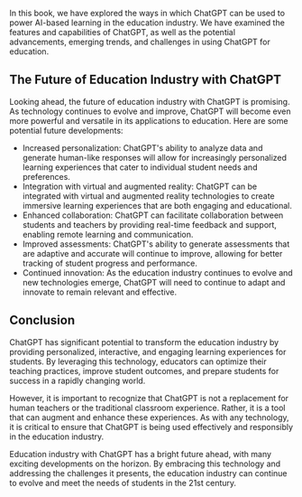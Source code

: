 
In this book, we have explored the ways in which ChatGPT can be used to power AI-based learning in the education industry. We have examined the features and capabilities of ChatGPT, as well as the potential advancements, emerging trends, and challenges in using ChatGPT for education.

The Future of Education Industry with ChatGPT
---------------------------------------------

Looking ahead, the future of education industry with ChatGPT is promising. As technology continues to evolve and improve, ChatGPT will become even more powerful and versatile in its applications to education. Here are some potential future developments:

* Increased personalization: ChatGPT's ability to analyze data and generate human-like responses will allow for increasingly personalized learning experiences that cater to individual student needs and preferences.
* Integration with virtual and augmented reality: ChatGPT can be integrated with virtual and augmented reality technologies to create immersive learning experiences that are both engaging and educational.
* Enhanced collaboration: ChatGPT can facilitate collaboration between students and teachers by providing real-time feedback and support, enabling remote learning and communication.
* Improved assessments: ChatGPT's ability to generate assessments that are adaptive and accurate will continue to improve, allowing for better tracking of student progress and performance.
* Continued innovation: As the education industry continues to evolve and new technologies emerge, ChatGPT will need to continue to adapt and innovate to remain relevant and effective.

Conclusion
----------

ChatGPT has significant potential to transform the education industry by providing personalized, interactive, and engaging learning experiences for students. By leveraging this technology, educators can optimize their teaching practices, improve student outcomes, and prepare students for success in a rapidly changing world.

However, it is important to recognize that ChatGPT is not a replacement for human teachers or the traditional classroom experience. Rather, it is a tool that can augment and enhance these experiences. As with any technology, it is critical to ensure that ChatGPT is being used effectively and responsibly in the education industry.

Education industry with ChatGPT has a bright future ahead, with many exciting developments on the horizon. By embracing this technology and addressing the challenges it presents, the education industry can continue to evolve and meet the needs of students in the 21st century.
